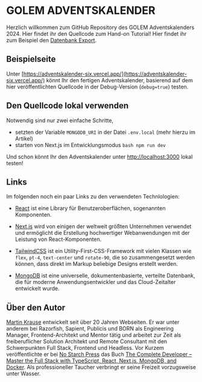 # GOLEM ADVENTSKALENDER

Herzlich willkommen zum GitHub Repository des GOLEM Adventskalenders 2024. Hier findet ihr den Quellcode zum Hand-on Tutorial! Hier findet ihr zum Beispiel den [Datenbank Export](https://github.com/martinkr/golem-adventskalender/blob/main/database.json).

## Beispielseite

Unter [https://adventskalender-six.vercel.app/](https://adventskalender-six.vercel.app/) könnt Ihr den fertigen Adventskalender, basierend auf dem hier veröffentlichten Quellcode in der Debug-Version (`debug=true`) testen.

## Den Quellcode lokal verwenden

Notwendig sind nur zwei einfache Schritte,

- setzten der Variable `MONGODB_URI` in der Datei `.env.local` (mehr hierzu im Artikel)
- starten von Next.js im Entwicklungsmodus `bash npm run dev`

Und schon könnt Ihr den Adventskalender unter [http://localhost:3000](http://localhost:3000) lokal testen!

## Links

Im folgenden noch ein paar Links zu den verwendeten Technlologien:

- [React](https://react.dev/) ist eine Library für Benutzeroberflächen, sogenannten Komponenten.
- [Next.js](https://nextjs.org/) wird von einigen der weltweit größten Unternehmen verwendet und ermöglicht die Erstellung hochwertiger Webanwendungen mit der Leistung von React-Komponenten.
- [TailwindCSS](https://tailwindcss.com/) ist ein Utility-First-CSS-Framework mit vielen Klassen wie `flex`, `pt-4`, `text-center` und `rotate-90`, die so zusammengesetzt werden können, dass direkt im Markup beliebige Designs erstellt werden.

- [MongoDB](https://www.mongodb.com/) ist eine universelle, dokumentenbasierte, verteilte Datenbank, die für moderne Anwendungsentwickler und das Cloud-Zeitalter entwickelt wurde.

## Über den Autor

[Martin Krause](https://www.linkedin.com/in/mkrause) entwickelt seit über 20 Jahren Webseiten. Er war unter anderem bei Razorfish, Sapient, Publicis und BORN als Engineering Manager, Frontend-Architekt und Mentor tätig und arbeitet zur Zeit als freiberuflicher Solution Architekt und Remote Consultant mit den Schwerpunkten Full Stack, Frontend und Headless. Vor Kurzem veröffentlichte er bei [No Starch Press](https://nostarch.com/complete-developer) das Buch [The Complete Developer – Master the Full Stack with TypeScript, React, Next.js, MongoDB, and Docker](https://www.amazon.de/-/en/Martin-Krause/dp/1718503288/). Als professioneller Taucher verbringt er seine Freizeit vorzugsweise unter Wasser.
